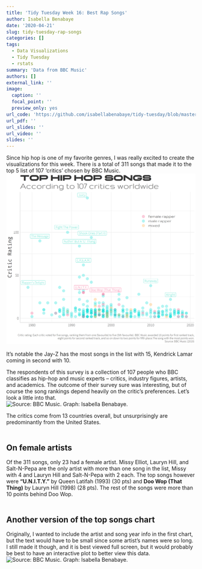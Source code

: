 ```yaml
---
title: 'Tidy Tuesday Week 16: Best Rap Songs'
author: Isabella Benabaye
date: '2020-04-21'
slug: tidy-tuesday-rap-songs
categories: []
tags:
  - Data Visualizations
  - Tidy Tuesday
  - rstats
summary: 'Data from BBC Music'
authors: []
external_link: ''
image:
  caption: ''
  focal_point: ''
  preview_only: yes
url_code: 'https://github.com/isabellabenabaye/tidy-tuesday/blob/master/2020/16_rap_songs/16_rap_songs.R'
url_pdf: ''
url_slides: ''
url_video: ''
slides: ''
---
```


Since hip hop is one of my favorite genres, I was really excited to
create the visualizations for this week. There is a total of 311 songs
that made it to the top 5 list of 107 ‘critics’ chosen by BBC Music.  
![Source: BBC Music. Graph: Isabella Benabaye.](https://github.com/isabellabenabaye/tidy-tuesday/blob/master/2020/16_rap_songs/All%20songs.png?raw=true)

It’s notable the Jay-Z has the most songs in the list with 15, Kendrick
Lamar coming in second with 10.

The respondents of this survey is a collection of 107 people who BBC
classifies as hip-hop and music experts – critics, industry figures,
artists, and academics. The outcome of their survey sure was
interesting, but of course the song rankings depend heavily on the
critic’s preferences. Let’s look a little into that.  
![Source: BBC Music. Graph: Isabella
Benabaye.](https://github.com/isabellabenabaye/tidy-tuesday/blob/master/2020/16_rap_songs/Critics%20-%20countries.png?raw=true)

The critics come from 13 countries overall, but unsurprisingly are
predominantly from the United States.  
<br />

## On female artists

Of the 311 songs, only 23 had a female artist. Missy Elliot, Lauryn
Hill, and Salt-N-Pepa are the only artist with more than one song in the
list, Missy with 4 and Lauryn Hill and Salt-N-Pepa with 2 each. The top
songs however were **“U.N.I.T.Y.”** by Queen Latifah (1993) (30 pts) and **Doo Wop (That Thing)** by Lauryn Hill (1998) (28 pts). The rest of the songs
were more than 10 points behind Doo Wop.  
<br />

## Another version of the top songs chart

Originally, I wanted to include the artist and song year info in the
first chart, but the text would have to be small since some artist’s
names were so long. I still made it though, and it is best viewed full
screen, but it would probably be best to have an interactive plot to
better view this data.
![Source: BBC Music. Graph: Isabella
Benabaye.](https://github.com/isabellabenabaye/tidy-tuesday/blob/master/2020/16_rap_songs/All%20songs%20-%20artists.png?raw=true)